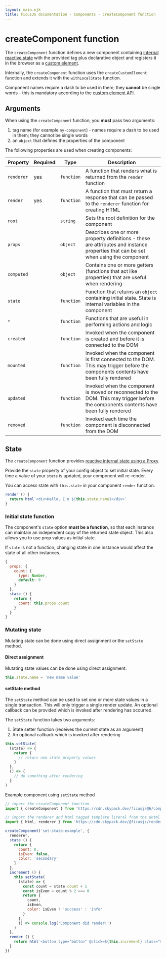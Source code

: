 ```yaml
---
layout: main.njk
title: FicusJS documentation - Components - createComponent function
---
```

# createComponent function

The `createComponent` function defines a new component containing [internal reactive state](/extending-components/with-local-state/) with the provided tag plus declarative object and registers it in the browser as a [custom element](https://developer.mozilla.org/en-US/docs/Web/Web_Components/Using_custom_elements).

Internally, the `createComponent` function uses the `createCustomElement` function and extends it with the `withLocalState` function.

Component names require a dash to be used in them; they **cannot** be single words - this is mandatory according to the [custom element API](https://developer.mozilla.org/en-US/docs/Web/Web_Components/Using_custom_elements).

## Arguments

When using the `createComponent` function, you **must** pass two arguments:

1. tag name (for example `my-component`) - names require a dash to be used in them; they cannot be single words
2. an `object` that defines the properties of the component

The following properties are used when creating components:

| Property | Required | Type | Description |
| --- | --- | --- | --- |
| `renderer` | yes | `function` | A function that renders what is returned from the `render` function |                                                                                    |
| `render` | yes | `function` | A function that must return a response that can be passed to the `renderer` function for creating HTML |                                                                                    |
| `root` |  | `string` | Sets the root definition for the component |
| `props` |  | `object` | Describes one or more property definitions - these are attributes and instance properties that can be set when using the component |
| `computed` |  | `object` | Contains one or more getters (functions that act like properties) that are useful when rendering |
| `state` |  | `function` | Function that returns an `object` containing initial state. State is internal variables in the component |
| `*` |  | `function` | Functions that are useful in performing actions and logic |
| `created` |  | `function` | Invoked when the component is created and before it is connected to the DOM |
| `mounted` |  | `function` | Invoked when the component is first connected to the DOM. This may trigger before the components contents have been fully rendered |
| `updated` |  | `function` | Invoked when the component is moved or reconnected to the DOM. This may trigger before the components contents have been fully rendered |
| `removed` |  | `function` | Invoked each time the component is disconnected from the DOM |

## State

The `createComponent` function provides [reactive internal state using a Proxy](/extending-components/with-local-state/).

Provide the `state` property of your config object to set initial state. Every time a value of your `state` is updated, your component will re-render.

You can access state with `this.state` in your component `render` function.

```js
render () {
  return html`<div>Hello, I'm ${this.state.name}</div>`
}
```

### Initial state function

The component's `state` option **must be a function**, so that each instance can maintain an independent copy of the returned state object.
This also allows you to use prop values as initial state.

If `state` is not a function, changing state in one instance would affect the state of all other instances.

```js
{
  props: {
    count: {
      type: Number,
      default: 0
    }
  },
  state () {
    return {
      count: this.props.count
    }
  }
}
```

### Mutating state

Mutating state can be done using direct assignment or the `setState` method.

#### Direct assignment

Mutating state values can be done using direct assignment.

```js
this.state.name = 'new name value'
```

#### setState method

The `setState` method can be used to set one or more state values in a single transaction. This will only trigger a single render update. An optional callback can be provided which is invoked after rendering has occurred.

The `setState` function takes two arguments:

1. State setter function (receives the current state as an argument)
2. An optional callback which is invoked after rendering

```js
this.setState(
  (state) => {
    return {
      // return new state property values
    }
  },
  () => {
    // do something after rendering
  }
)
```

Example component using `setState` method

```js
// import the createComponent function
import { createComponent } from 'https://cdn.skypack.dev/ficusjs@6/component'

// import the renderer and html tagged template literal from the uhtml renderer
import { html, renderer } from 'https://cdn.skypack.dev/@ficusjs/renderers@5/uhtml'

createComponent('set-state-example', {
  renderer,
  state () {
    return {
      count: 0,
      isEven: false,
      color: 'secondary'
    }
  },
  increment () {
    this.setState(
      (state) => {
        const count = state.count + 1
        const isEven = count % 2 === 0
        return {
          count,
          isEven,
          color: isEven ? 'success' : 'info'
        }
      },
      () => console.log('Component did render!')
    )
  },
  render () {
    return html`<button type="button" @click=${this.increment} class="${this.state.color}">Count is&nbsp;<strong>${this.state.count}</strong></button>`
  }
})
```

